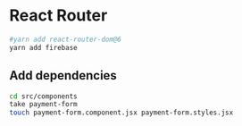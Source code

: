 # React Router

```bash
#yarn add react-router-dom@6
yarn add firebase
```

## Add dependencies

```bash
cd src/components
take payment-form
touch payment-form.component.jsx payment-form.styles.jsx
```
